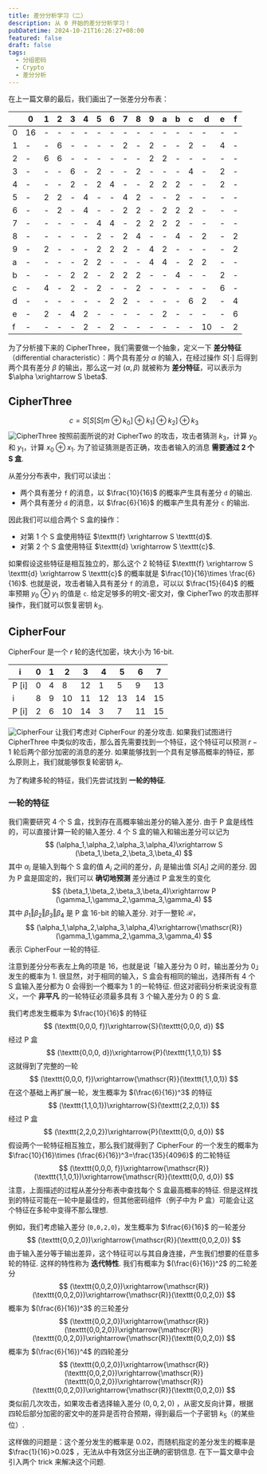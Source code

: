```yaml
---
title: 差分分析学习（二）
description: 从 0 开始的差分分析学习！
pubDatetime: 2024-10-21T16:26:27+08:00
featured: false
draft: false
tags:
  - 分组密码
  - Crypto
  - 差分分析
---
```


在上一篇文章的最后，我们画出了一张差分分布表：

|     | 0   | 1   | 2   | 3   | 4   | 5   | 6   | 7   | 8   | 9   | a   | b   | c   | d   | e   | f   |
| --- | --- | --- | --- | --- | --- | --- | --- | --- | --- | --- | --- | --- | --- | --- | --- | --- |
| 0   | 16  | -   | -   | -   | -   | -   | -   | -   | -   | -   | -   | -   | -   | -   | -   | -   |
| 1   | -   | -   | 6   | -   | -   | -   | -   | 2   | -   | 2   | -   | -   | 2   | -   | 4   | -   |
| 2   | -   | 6   | 6   | -   | -   | -   | -   | -   | -   | 2   | 2   | -   | -   | -   | -   | -   |
| 3   | -   | -   | -   | 6   | -   | 2   | -   | -   | 2   | -   | -   | -   | 4   | -   | 2   | -   |
| 4   | -   | -   | -   | 2   | -   | 2   | 4   | -   | -   | 2   | 2   | 2   | -   | -   | 2   | -   |
| 5   | -   | 2   | 2   | -   | 4   | -   | -   | 4   | 2   | -   | -   | 2   | -   | -   | -   | -   |
| 6   | -   | -   | 2   | -   | 4   | -   | -   | 2   | 2   | -   | 2   | 2   | 2   | -   | -   | -   |
| 7   | -   | -   | -   | -   | -   | 4   | 4   | -   | 2   | 2   | 2   | 2   | -   | -   | -   | -   |
| 8   | -   | -   | -   | -   | -   | 2   | -   | 2   | 4   | -   | -   | 4   | -   | 2   | -   | 2   |
| 9   | -   | 2   | -   | -   | -   | 2   | 2   | 2   | -   | 4   | 2   | -   | -   | -   | -   | 2   |
| a   | -   | -   | -   | -   | 2   | 2   | -   | -   | -   | 4   | 4   | -   | 2   | 2   | -   | -   |
| b   | -   | -   | -   | 2   | 2   | -   | 2   | 2   | 2   | -   | -   | 4   | -   | -   | 2   | -   |
| c   | -   | 4   | -   | 2   | -   | 2   | -   | -   | 2   | -   | -   | -   | -   | -   | 6   | -   |
| d   | -   | -   | -   | -   | -   | -   | 2   | 2   | -   | -   | -   | -   | 6   | 2   | -   | 4   |
| e   | -   | 2   | -   | 4   | 2   | -   | -   | -   | -   | -   | 2   | -   | -   | -   | -   | 6   |
| f   | -   | -   | -   | -   | 2   | -   | 2   | -   | -   | -   | -   | -   | -   | 10  | -   | 2   |

为了分析接下来的 CipherThree，我们需要做一个抽象，定义一下 **差分特征**（differential characteristic）：两个具有差分 $\alpha$ 的输入，在经过操作 $S[\cdot ]$ 后得到两个具有差分 $\beta$ 的输出，那么这一对 $(\alpha,\beta)$ 就被称为 **差分特征**，可以表示为 $\alpha \xrightarrow S \beta$.

## CipherThree

$$
c = S [S [S[m \oplus k_0] \oplus k_1]\oplus k_2]\oplus k_3
$$
![CipherThree](https://s2.loli.net/2024/10/21/AIiRXaSf76HVrsD.png)
按照前面所说的对 CipherTwo 的攻击，攻击者猜测 $k_3$，计算 $y_0$ 和 $y_1$，计算 $x_0\oplus x_1$. 为了验证猜测是否正确，攻击者输入的消息 **需要通过 2 个 S 盒**.

从差分分布表中，我们可以读出：

- 两个具有差分 $\texttt{f}$ 的消息，以 $\frac{10}{16}$ 的概率产生具有差分 $\texttt{d}$ 的输出.
- 两个具有差分 $\texttt{d}$ 的消息，以 $\frac{6}{16}$ 的概率产生具有差分 $\texttt{c}$ 的输出.

因此我们可以组合两个 S 盒的操作：

- 对第 1 个 S 盒使用特征 $\texttt{f} \xrightarrow S \texttt{d}$.
- 对第 2 个 S 盒使用特征 $\texttt{d} \xrightarrow S \texttt{c}$.

如果假设这些特征是相互独立的，那么这个 2 轮特征 $\texttt{f} \xrightarrow S \texttt{d} \xrightarrow S \texttt{c}$ 的概率就是 $\frac{10}{16}\times \frac{6}{16}$. 也就是说，攻击者输入具有差分 $\texttt{f}$ 的消息，可以以 $\frac{15}{64}$ 的概率预期 $y_0\oplus y_1$ 的值是 $\texttt{c}$. 给定足够多的明文-密文对，像 CipherTwo 的攻击那样操作，我们就可以恢复密钥 $k_3$.

## CipherFour

CipherFour 是一个 $r$ 轮的迭代加密，块大小为 16-bit.

| i    | 0   | 1   | 2   | 3   | 4   | 5   | 6   | 7   |
| ---- | --- | --- | --- | --- | --- | --- | --- | --- |
| P [i] | 0   | 4   | 8   | 12  | 1   | 5   | 9   | 13  |
| i    | 8   | 9   | 10  | 11  | 12  | 13  | 14  | 15  |
| P [i] | 2   | 6   | 10  | 14  | 3   | 7   | 11  | 15  |

![CipherFour](https://s2.loli.net/2024/10/21/ZmyB6MugiqvUKXt.png)
让我们考虑对 CipherFour 的差分攻击. 如果我们试图进行 CipherThree 中类似的攻击，那么首先需要找到一个特征，这个特征可以预测 $r-1$ 轮后两个部分加密的消息的差分. 如果能够找到一个具有足够高概率的特征，那么原则上，我们就能够恢复轮密钥 $k_r$.

为了构建多轮的特征，我们先尝试找到 **一轮的特征**.

### 一轮的特征

我们需要研究 4 个 S 盒，找到存在高概率输出差分的输入差分. 由于 P 盒是线性的，可以直接计算一轮的输入差分. 4 个 S 盒的输入和输出差分可以记为
$$
(\alpha_1,\alpha_2,\alpha_3,\alpha_4)\xrightarrow S (\beta_1,\beta_2,\beta_3,\beta_4)
$$
其中 $\alpha_i$ 是输入到每个 S 盒的值 $A_i$ 之间的差分，$\beta_i$ 是输出值 $S[A_i]$ 之间的差分.
因为 P 盒是固定的，我们可以 **确切地预测** 差分通过 P 盒发生的变化
$$
(\beta_1,\beta_2,\beta_3,\beta_4)\xrightarrow P (\gamma_1,\gamma_2,\gamma_3,\gamma_4)
$$
其中 $\beta_1\Vert \beta_2\Vert \beta_3 \Vert\beta_4$ 是 P 盒 16-bit 的输入差分. 对于一整轮 $\mathscr{R}$，
$$
(\alpha_1,\alpha_2,\alpha_3,\alpha_4)\xrightarrow{\mathscr{R}}(\gamma_1,\gamma_2,\gamma_3,\gamma_4)
$$
表示 CipherFour 一轮的特征.

注意到差分分布表左上角的项是 16，也就是说「输入差分为 0 时，输出差分为 0」发生的概率为 1. 很显然，对于相同的输入，S 盒会有相同的输出，选择所有 4 个 S 盒输入差分都为 0 会得到一个概率为 1 的一轮特征. 但这对密码分析来说没有意义，一个 **非平凡** 的一轮特征必须最多具有 3 个输入差分为 0 的 S 盒.

我们考虑发生概率为 $\frac{10}{16}$ 的特征
$$
(\texttt{0,0,0, f})\xrightarrow{S}(\texttt{0,0,0, d})
$$
经过 P 盒
$$
(\texttt{0,0,0, d})\xrightarrow{P}(\texttt{1,1,0,1})
$$
这就得到了完整的一轮
$$
(\texttt{0,0,0, f})\xrightarrow{\mathscr{R}}(\texttt{1,1,0,1})
$$
在这个基础上再扩展一轮，发生概率为  $(\frac{6}{16})^3$ 的特征
$$
(\texttt{1,1,0,1})\xrightarrow{S}(\texttt{2,2,0,1})
$$
经过 P 盒
$$
(\texttt{2,2,0,2})\xrightarrow{P}(\texttt{0,0, d,0})
$$
假设两个一轮特征相互独立，那么我们就得到了 CipherFour 的一个发生的概率为 $\frac{10}{16}\times (\frac{6}{16})^3=\frac{135}{4096}$ 的二轮特征
$$
(\texttt{0,0,0, f})\xrightarrow{\mathscr{R}}(\texttt{1,1,0,1})\xrightarrow{\mathscr{R}}(\texttt{0,0, d,0})
$$
注意，上面描述的过程从差分分布表中查找每个 S 盒最高概率的特征. 但是这样找到的特征可能在一轮中是最佳的，但其他密码组件（例子中为 P 盒）可能会让这个特征在多轮中变得不那么理想.

例如，我们考虑输入差分 $(\texttt{0,0,2,0})$，发生概率为 $\frac{6}{16}$ 的一轮差分
$$
(\texttt{0,0,2,0})\xrightarrow{\mathscr{R}}(\texttt{0,0,2,0})
$$
由于输入差分等于输出差异，这个特征可以与其自身连接，产生我们想要的任意多轮的特征. 这样的特性称为 **迭代特性**. 我们有概率为 $(\frac{6}{16})^2$ 的二轮差分
$$
(\texttt{0,0,2,0})\xrightarrow{\mathscr{R}}(\texttt{0,0,2,0})\xrightarrow{\mathscr{R}}(\texttt{0,0,2,0})
$$
概率为 $(\frac{6}{16})^3$ 的三轮差分
$$
(\texttt{0,0,2,0})\xrightarrow{\mathscr{R}}(\texttt{0,0,2,0})\xrightarrow{\mathscr{R}}(\texttt{0,0,2,0})\xrightarrow{\mathscr{R}}(\texttt{0,0,2,0})
$$
概率为 $(\frac{6}{16})^4$ 的四轮差分
$$
(\texttt{0,0,2,0})\xrightarrow{\mathscr{R}}(\texttt{0,0,2,0})\xrightarrow{\mathscr{R}}(\texttt{0,0,2,0})\xrightarrow{\mathscr{R}}(\texttt{0,0,2,0})\xrightarrow{\mathscr{R}}(\texttt{0,0,2,0})
$$
类似前几次攻击，如果攻击者选择输入差分 $(0,0,2,0)$ ，从密文反向计算，根据四轮后部分加密的密文中的差异是否符合预期，得到最后一个子密钥 $k_5$（的某些位）.

这样做的问题是：这个差分发生的概率是 $0.02$，而随机指定的差分发生的概率是 $\frac{1}{16}>0.02$ ，无法从中有效区分出正确的密钥信息. 在下一篇文章中会引入两个 trick 来解决这个问题.
